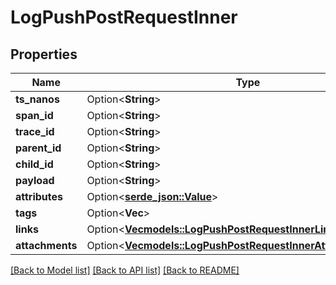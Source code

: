 # LogPushPostRequestInner

## Properties

Name | Type | Description | Notes
------------ | ------------- | ------------- | -------------
**ts_nanos** | Option<**String**> |  | [optional]
**span_id** | Option<**String**> |  | [optional]
**trace_id** | Option<**String**> |  | [optional]
**parent_id** | Option<**String**> |  | [optional]
**child_id** | Option<**String**> |  | [optional]
**payload** | Option<**String**> |  | [optional]
**attributes** | Option<[**serde_json::Value**](.md)> |  | [optional]
**tags** | Option<**Vec<String>**> |  | [optional]
**links** | Option<[**Vec<models::LogPushPostRequestInnerLinksInner>**](_log_push_post_request_inner_links_inner.md)> |  | [optional]
**attachments** | Option<[**Vec<models::LogPushPostRequestInnerAttachmentsInner>**](_log_push_post_request_inner_attachments_inner.md)> |  | [optional]

[[Back to Model list]](../README.md#documentation-for-models) [[Back to API list]](../README.md#documentation-for-api-endpoints) [[Back to README]](../README.md)


